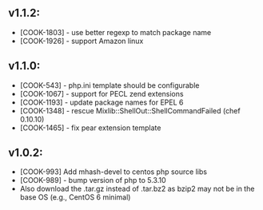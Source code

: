 ## v1.1.2:

* [COOK-1803] - use better regexp to match package name
* [COOK-1926] - support Amazon linux

## v1.1.0:

* [COOK-543] - php.ini template should be configurable
* [COOK-1067] - support for PECL zend extensions
* [COOK-1193] - update package names for EPEL 6
* [COOK-1348] - rescue Mixlib::ShellOut::ShellCommandFailed (chef 0.10.10)
* [COOK-1465] - fix pear extension template

## v1.0.2:

* [COOK-993] Add mhash-devel to centos php source libs
* [COOK-989] - bump version of php to 5.3.10
* Also download the .tar.gz instead of .tar.bz2 as bzip2 may not be in
  the base OS (e.g., CentOS 6 minimal)
